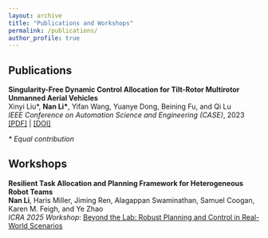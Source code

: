 ```yaml
---
layout: archive
title: "Publications and Workshops"
permalink: /publications/
author_profile: true
---
```


## Publications

**Singularity-Free Dynamic Control Allocation for Tilt-Rotor Multirotor Unmanned Aerial Vehicles**  
Xinyi Liu\*, **Nan Li\***, Yifan Wang, Yuanye Dong, Beining Fu, and Qi Lu  
*IEEE Conference on Automation Science and Engineering (CASE)*, 2023  
[[PDF]](https://ieeexplore.ieee.org/document/10260455) \| [[DOI]](https://doi.org/10.1109/CASE56687.2023.10260455)  

*\* Equal contribution*  


## Workshops

**Resilient Task Allocation and Planning Framework for Heterogeneous Robot Teams**  
**Nan Li**, Haris Miller, Jiming Ren, Alagappan Swaminathan, Samuel Coogan, Karen M. Feigh, and Ye Zhao  
*ICRA 2025 Workshop*: [Beyond the Lab: Robust Planning and Control in Real-World Scenarios](https://sites.google.com/view/robust-planning-icra2025-ws/home?authuser=0)  

